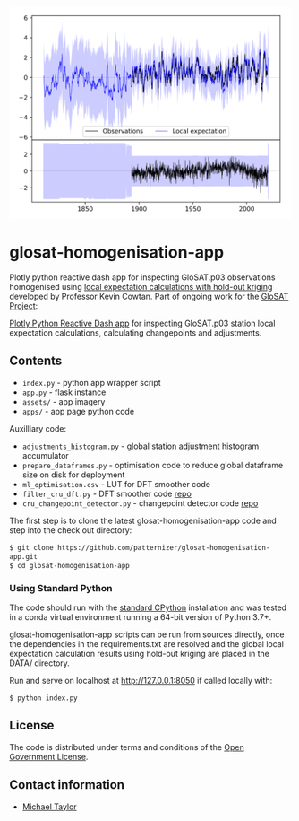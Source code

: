 ![image](https://github.com/patternizer/glosat-homogenisation-app/blob/main/assets/station_745000_full.svg)

# glosat-homogenisation-app

Plotly python reactive dash app for inspecting GloSAT.p03 observations homogenised using [local expectation calculations with hold-out kriging](https://github.com/KCowtan/glosat-homogenisation/tree/main/local_expectation_krig) developed by Professor Kevin Cowtan. Part of ongoing work for the [GloSAT Project](https://www.glosat.org):

[Plotly Python Reactive Dash app](https://glosat-homogenisation-app.herokuapp.com/) for inspecting GloSAT.p03 station local expectation calculations, calculating changepoints and adjustments. 

## Contents

* `index.py` - python app wrapper script
* `app.py` - flask instance
* `assets/` - app imagery
* `apps/` - app page python code

Auxilliary code:

* `adjustments_histogram.py` - global station adjustment histogram accumulator
* `prepare_dataframes.py` - optimisation code to reduce global dataframe size on disk for deployment
* `ml_optimisation.csv` - LUT for DFT smoother code
* `filter_cru_dft.py` - DFT smoother code [repo](https://github.com/patternizer/glosat-dft-filter)
* `cru_changepoint_detector.py` - changepoint detector code [repo](https://github.com/patternizer/glosat-breakpoint-analysis)

The first step is to clone the latest glosat-homogenisation-app code and step into the check out directory: 

    $ git clone https://github.com/patternizer/glosat-homogenisation-app.git
    $ cd glosat-homogenisation-app

### Using Standard Python

The code should run with the [standard CPython](https://www.python.org/downloads/) installation and was tested 
in a conda virtual environment running a 64-bit version of Python 3.7+.

glosat-homogenisation-app scripts can be run from sources directly, once the dependencies in the requirements.txt are resolved and the global local expectation calculation results using hold-out kriging are placed in the DATA/ directory.  

Run and serve on localhost at http://127.0.0.1:8050 if called locally with:

    $ python index.py

## License

The code is distributed under terms and conditions of the [Open Government License](http://www.nationalarchives.gov.uk/doc/open-government-licence/version/3/).

## Contact information

* [Michael Taylor](michael.a.taylor@uea.ac.uk)



